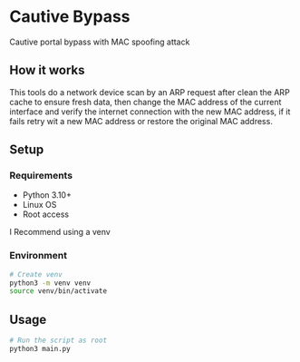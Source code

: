 # Cautive Bypass 

Cautive portal bypass with MAC spoofing attack

## How it works

This tools do a network device scan by an ARP request after clean the ARP cache to ensure fresh data, then change the MAC address of the current interface and verify the internet connection with the new MAC address, if it fails retry wit a new MAC address or restore the original MAC address.


## Setup

### Requirements

- Python 3.10+
- Linux OS
- Root access

I Recommend using a venv

### Environment

```bash
# Create venv
python3 -m venv venv
source venv/bin/activate
```

## Usage

```bash
# Run the script as root
python3 main.py
```

